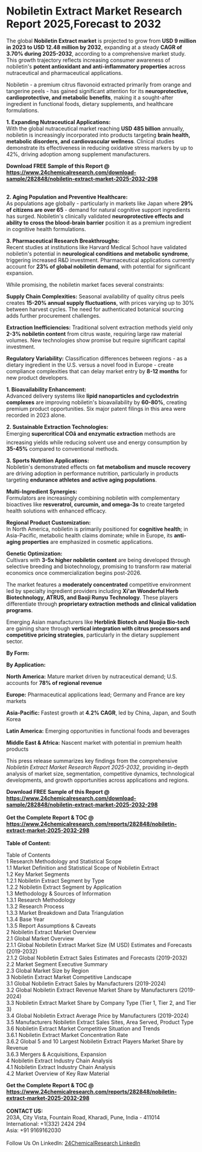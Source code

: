 <h1>Nobiletin Extract Market Research Report 2025,Forecast to 2032</h1><p>The global <strong>Nobiletin Extract market</strong> is projected to grow from <strong>USD 9 million in 2023 to USD 12.48 million by 2032</strong>, expanding at a steady <strong>CAGR of 3.70% during 2025-2032</strong>, according to a comprehensive market study. This growth trajectory reflects increasing consumer awareness of nobiletin's <strong>potent antioxidant and anti-inflammatory properties</strong> across nutraceutical and pharmaceutical applications.</p><p>Nobiletin - a premium citrus flavonoid extracted primarily from orange and tangerine peels - has gained significant attention for its <strong>neuroprotective, cardioprotective, and metabolic benefits</strong>, making it a sought-after ingredient in functional foods, dietary supplements, and healthcare formulations.</p><p><strong>1. Expanding Nutraceutical Applications:</strong><br>
With the global nutraceutical market reaching <strong>USD 485 billion</strong> annually, nobiletin is increasingly incorporated into products targeting <strong>brain health, metabolic disorders, and cardiovascular wellness</strong>. Clinical studies demonstrate its effectiveness in reducing oxidative stress markers by up to 42%, driving adoption among supplement manufacturers.</p><div><b>Download FREE Sample of this Report @ 
            <a href="https://www.24chemicalresearch.com/download-sample/282848/nobiletin-extract-market-2025-2032-298">
            https://www.24chemicalresearch.com/download-sample/282848/nobiletin-extract-market-2025-2032-298</a></b></div><br><p><strong>2. Aging Population and Preventive Healthcare:</strong><br>
As populations age globally - particularly in markets like Japan where <strong>29% of citizens are over 65</strong> - demand for natural cognitive support ingredients has surged. Nobiletin's clinically validated <strong>neuroprotective effects and ability to cross the blood-brain barrier</strong> position it as a premium ingredient in cognitive health formulations.</p><p><strong>3. Pharmaceutical Research Breakthroughs:</strong><br>
Recent studies at institutions like Harvard Medical School have validated nobiletin's potential in <strong>neurological conditions and metabolic syndrome</strong>, triggering increased R&amp;D investment. Pharmaceutical applications currently account for <strong>23% of global nobiletin demand</strong>, with potential for significant expansion.</p><p>While promising, the nobiletin market faces several constraints:</p><p><strong>Supply Chain Complexities:</strong> Seasonal availability of quality citrus peels creates <strong>15-20% annual supply fluctuations</strong>, with prices varying up to 30% between harvest cycles. The need for authenticated botanical sourcing adds further procurement challenges.</p><p><strong>Extraction Inefficiencies:</strong> Traditional solvent extraction methods yield only <strong>2-3% nobiletin content</strong> from citrus waste, requiring large raw material volumes. New technologies show promise but require significant capital investment.</p><p><strong>Regulatory Variability:</strong> Classification differences between regions - as a dietary ingredient in the U.S. versus a novel food in Europe - create compliance complexities that can delay market entry by <strong>8-12 months</strong> for new product developers.</p><p><strong>1. Bioavailability Enhancement:</strong><br>
Advanced delivery systems like <strong>lipid nanoparticles and cyclodextrin complexes</strong> are improving nobiletin's bioavailability by <strong>60-80%</strong>, creating premium product opportunities. Six major patent filings in this area were recorded in 2023 alone.</p><p><strong>2. Sustainable Extraction Technologies:</strong><br>
Emerging <strong>supercritical COâ and enzymatic extraction</strong> methods are increasing yields while reducing solvent use and energy consumption by <strong>35-45%</strong> compared to conventional methods.</p><p><strong>3. Sports Nutrition Applications:</strong><br>
Nobiletin's demonstrated effects on <strong>fat metabolism and muscle recovery</strong> are driving adoption in performance nutrition, particularly in products targeting <strong>endurance athletes and active aging populations</strong>.</p><p><strong>Multi-Ingredient Synergies:</strong> <br>
	Formulators are increasingly combining nobiletin with complementary bioactives like <strong>resveratrol, curcumin, and omega-3s</strong> to create targeted health solutions with enhanced efficacy.</p><p><strong>Regional Product Customization:</strong><br>
	In North America, nobiletin is primarily positioned for <strong>cognitive health</strong>; in Asia-Pacific, metabolic health claims dominate; while in Europe, its <strong>anti-aging properties</strong> are emphasized in cosmetic applications.</p><p><strong>Genetic Optimization:</strong><br>
	Cultivars with <strong>3-5x higher nobiletin content</strong> are being developed through selective breeding and biotechnology, promising to transform raw material economics once commercialization begins post-2026.</p><p>The market features a <strong>moderately concentrated</strong> competitive environment led by specialty ingredient providers including <strong>Xi'an Wonderful Herb Biotechnology, ATRUS, and Baoji Runyu Technology</strong>. These players differentiate through <strong>proprietary extraction methods and clinical validation programs</strong>.</p><p>Emerging Asian manufacturers like <strong>Herblink Biotech and Nuojia Bio-tech</strong> are gaining share through <strong>vertical integration with citrus processors and competitive pricing strategies</strong>, particularly in the dietary supplement sector.</p><p><strong>By Form:</strong></p><p><strong>By Application:</strong></p><p><strong>North America:</strong> Mature market driven by nutraceutical demand; U.S. accounts for <strong>78% of regional revenue</strong></p><p><strong>Europe:</strong> Pharmaceutical applications lead; Germany and France are key markets</p><p><strong>Asia-Pacific:</strong> Fastest growth at <strong>4.2% CAGR</strong>, led by China, Japan, and South Korea</p><p><strong>Latin America:</strong> Emerging opportunities in functional foods and beverages</p><p><strong>Middle East &amp; Africa:</strong> Nascent market with potential in premium health products</p><p>This press release summarizes key findings from the comprehensive <em>Nobiletin Extract Market Research Report 2025-2032</em>, providing in-depth analysis of market size, segmentation, competitive dynamics, technological developments, and growth opportunities across applications and regions.</p><div><b>Download FREE Sample of this Report @ 
            <a href="https://www.24chemicalresearch.com/download-sample/282848/nobiletin-extract-market-2025-2032-298">
            https://www.24chemicalresearch.com/download-sample/282848/nobiletin-extract-market-2025-2032-298</a></b></div><br><div><b>Get the Complete Report & TOC @ 
            <a href="https://www.24chemicalresearch.com/reports/282848/nobiletin-extract-market-2025-2032-298">
            https://www.24chemicalresearch.com/reports/282848/nobiletin-extract-market-2025-2032-298</a></b></div><br>
            <b>Table of Content:</b><p>Table of Contents<br />
1 Research Methodology and Statistical Scope<br />
1.1 Market Definition and Statistical Scope of Nobiletin Extract<br />
1.2 Key Market Segments<br />
1.2.1 Nobiletin Extract Segment by Type<br />
1.2.2 Nobiletin Extract Segment by Application<br />
1.3 Methodology & Sources of Information<br />
1.3.1 Research Methodology<br />
1.3.2 Research Process<br />
1.3.3 Market Breakdown and Data Triangulation<br />
1.3.4 Base Year<br />
1.3.5 Report Assumptions & Caveats<br />
2 Nobiletin Extract Market Overview<br />
2.1 Global Market Overview<br />
2.1.1 Global Nobiletin Extract Market Size (M USD) Estimates and Forecasts (2019-2032)<br />
2.1.2 Global Nobiletin Extract Sales Estimates and Forecasts (2019-2032)<br />
2.2 Market Segment Executive Summary<br />
2.3 Global Market Size by Region<br />
3 Nobiletin Extract Market Competitive Landscape<br />
3.1 Global Nobiletin Extract Sales by Manufacturers (2019-2024)<br />
3.2 Global Nobiletin Extract Revenue Market Share by Manufacturers (2019-2024)<br />
3.3 Nobiletin Extract Market Share by Company Type (Tier 1, Tier 2, and Tier 3)<br />
3.4 Global Nobiletin Extract Average Price by Manufacturers (2019-2024)<br />
3.5 Manufacturers Nobiletin Extract Sales Sites, Area Served, Product Type<br />
3.6 Nobiletin Extract Market Competitive Situation and Trends<br />
3.6.1 Nobiletin Extract Market Concentration Rate<br />
3.6.2 Global 5 and 10 Largest Nobiletin Extract Players Market Share by Revenue<br />
3.6.3 Mergers & Acquisitions, Expansion<br />
4 Nobiletin Extract Industry Chain Analysis<br />
4.1 Nobiletin Extract Industry Chain Analysis<br />
4.2 Market Overview of Key Raw Material</p><div><b>Get the Complete Report & TOC @ 
            <a href="https://www.24chemicalresearch.com/reports/282848/nobiletin-extract-market-2025-2032-298">
            https://www.24chemicalresearch.com/reports/282848/nobiletin-extract-market-2025-2032-298</a></b></div><br><b>CONTACT US:</b><br>
            203A, City Vista, Fountain Road, Kharadi, Pune, India - 411014<br>
            International: +1(332) 2424 294<br>
            Asia: +91 9169162030 <br><br>
            Follow Us On LinkedIn: <a href="https://www.linkedin.com/company/24chemicalresearch/">24ChemicalResearch LinkedIn</a>